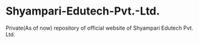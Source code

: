 # Shyampari-Edutech-Pvt.-Ltd.
Private(As of now) repository of official website of Shyampari Edutech Pvt. Ltd. 
